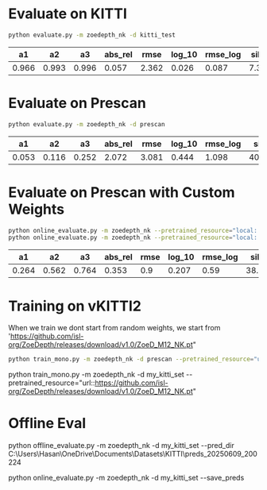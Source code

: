 # Evaluate on KITTI

```bash
python evaluate.py -m zoedepth_nk -d kitti_test
```

| a1   | a2   | a3   | abs_rel | rmse  | log_10 | rmse_log | silog | sq_rel |
|------|------|------|---------|-------|--------|-----------|--------|--------|
| 0.966 | 0.993 | 0.996 | 0.057   | 2.362 | 0.026  | 0.087     | 7.363  | 0.204  |

# Evaluate on Prescan

```bash
python evaluate.py -m zoedepth_nk -d prescan
```

| a1    | a2    | a3    | abs_rel | rmse  | log_10 | rmse_log | silog  | sq_rel |
|-------|-------|-------|---------|-------|--------|-----------|--------|--------|
| 0.053 | 0.116 | 0.252 | 2.072   | 3.081 | 0.444  | 1.098     | 40.093 | 7.417  |


# Evaluate on Prescan with Custom Weights

```bash
python online_evaluate.py -m zoedepth_nk --pretrained_resource="local::C:\Users\Hasan\shortcuts\monodepth3_checkpoints\ZoeDepthNKv1_05-Jun_20-28-f7aa0db17ecb_best.pt" -d prescan --save_preds
python online_evaluate.py -m zoedepth_nk --pretrained_resource="local::C:\Users\Hasan\shortcuts\monodepth3_checkpoints\ZoeDepthNKv1_05-Jun_20-28-f7aa0db17ecb_best.pt" -d my_kitti_set --save_preds

```

| a1    | a2    | a3    | abs_rel | rmse | log_10 | rmse_log | silog  | sq_rel |
|-------|-------|-------|---------|------|--------|-----------|--------|--------|
| 0.264 | 0.562 | 0.764 | 0.353   | 0.9  | 0.207  | 0.59      | 38.794 | 0.342  |


# Training on vKITTI2

When we train we dont start from random weights, we start from  'https://github.com/isl-org/ZoeDepth/releases/download/v1.0/ZoeD_M12_NK.pt"

```bash
python train_mono.py -m zoedepth_nk -d prescan --pretrained_resource="url::https://github.com/isl-org/ZoeDepth/releases/download/v1.0/ZoeD_M12_NK.pt"
```

python train_mono.py -m zoedepth_nk -d my_kitti_set --pretrained_resource="url::https://github.com/isl-org/ZoeDepth/releases/download/v1.0/ZoeD_M12_NK.pt"



# Offline Eval


python offline_evaluate.py -m zoedepth_nk -d my_kitti_set --pred_dir C:\Users\Hasan\OneDrive\Documents\Datasets\KITTI\preds_20250609_200224


python online_evaluate.py -m zoedepth_nk -d my_kitti_set --save_preds
